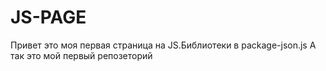 # JS-PAGE
Привет это моя первая страница на JS.Библиотеки в package-json.js
А так это мой первый репозеторий

